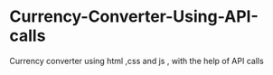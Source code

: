 # Currency-Converter-Using-API-calls
Currency converter using html ,css and js , with the help of API calls

